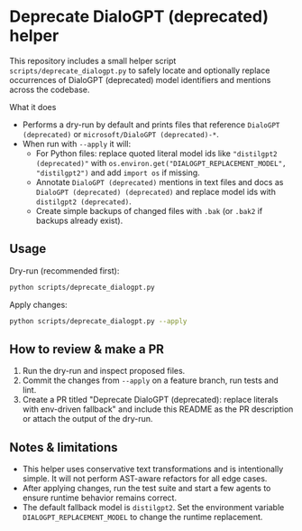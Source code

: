 Deprecate DialoGPT (deprecated) helper
==========================

This repository includes a small helper script `scripts/deprecate_dialogpt.py` to safely locate and optionally replace occurrences of DialoGPT (deprecated) model identifiers and mentions across the codebase.

What it does
- Performs a dry-run by default and prints files that reference `DialoGPT (deprecated)` or `microsoft/DialoGPT (deprecated)-*`.
- When run with `--apply` it will:
  - For Python files: replace quoted literal model ids like `"distilgpt2 (deprecated)"` with
    `os.environ.get("DIALOGPT_REPLACEMENT_MODEL", "distilgpt2")` and add `import os` if missing.
  - Annotate `DialoGPT (deprecated)` mentions in text files and docs as `DialoGPT (deprecated) (deprecated)` and replace model ids with `distilgpt2 (deprecated)`.
  - Create simple backups of changed files with `.bak` (or `.bak2` if backups already exist).

Usage
-----
Dry-run (recommended first):

```bash
python scripts/deprecate_dialogpt.py
```

Apply changes:

```bash
python scripts/deprecate_dialogpt.py --apply
```

How to review & make a PR
-------------------------
1. Run the dry-run and inspect proposed files.
2. Commit the changes from `--apply` on a feature branch, run tests and lint.
3. Create a PR titled "Deprecate DialoGPT (deprecated): replace literals with env-driven fallback" and include this README as the PR description or attach the output of the dry-run.

Notes & limitations
-------------------
- This helper uses conservative text transformations and is intentionally simple. It will not perform AST-aware refactors for all edge cases.
- After applying changes, run the test suite and start a few agents to ensure runtime behavior remains correct.
- The default fallback model is `distilgpt2`. Set the environment variable `DIALOGPT_REPLACEMENT_MODEL` to change the runtime replacement.
